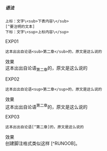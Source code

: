 ##### 语法

    上标：文字\<sub>下表内容\</sub>
    [^要注明的文本]
    下标：文字\<sup>上标内容\</sup>

EXP01  

    这本出出自论语<sub>第二章</sub>的，原文是这么说的  
效果  
这本出出自论语<sub>第二章</sub>的，原文是这么说的  

EXP02  

    这本出出自论语<sup>第二章</sup>的，原文是这么说的  
效果  
这本出出自论语<sup>第二章</sup>的，原文是这么说的  

EXP03  

    这本出出自论语[^第二章]的，原文是这么说的  
效果  
创建脚注格式类似这样 [^RUNOOB]。
